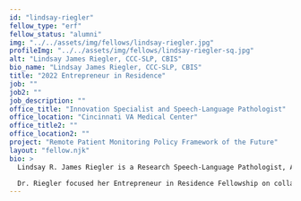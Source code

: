 ```yaml
---
id: "lindsay-riegler"
fellow_type: "erf"
fellow_status: "alumni"
img: "../../assets/img/fellows/lindsay-riegler.jpg"
profileImg: "../../assets/img/fellows/lindsay-riegler-sq.jpg"
alt: "Lindsay James Riegler, CCC-SLP, CBIS"
bio_name: "Lindsay James Riegler, CCC-SLP, CBIS"
title: "2022 Entrepreneur in Residence"
job: ""
job2: ""
job_description: ""
office_title: "Innovation Specialist and Speech-Language Pathologist"
office_location: "Cincinnati VA Medical Center"
office_title2: ""
office_location2: ""
project: "Remote Patient Monitoring Policy Framework of the Future"
layout: "fellow.njk"
bio: >
  Lindsay R. James Riegler is a Research Speech-Language Pathologist, Adjunct Associate Professor at the University of Cincinnati's College of Allied Health Sciences and Innovation Specialist at the Cincinnati VA Medical Center. She is a standing reviewer for multiple peer-reviewed journals and an invited member of the VA Rehabilitation Research and Development Merit Review board.<br><br>

  Dr. Riegler focused her Entrepreneur in Residence Fellowship on collaborating with national-level stakeholders in establishing Remote Patient Monitoring policy and implementation solutions. In addition, she is the Professional Development Manager for the American Speech-Language Hearing Association Special Interest Group, Telepractice. She is a certified brain injury specialist with 15 years of expertise in delivering evidence-based cognitive rehabilitation via telehealth to Veterans with traumatic brain injury. Her research has resulted in numerous local and national presentations, grant-funded projects, multiple peer-reviewed publications, and co-authored book chapters. She has experience serving as Principal Investigator on randomized clinical drug trials and was recently awarded the Mid-Career Research Scientist Award from the University of Cincinnati. She is an avid traveler and enjoys spending time with her husband and three kids.
---
```

